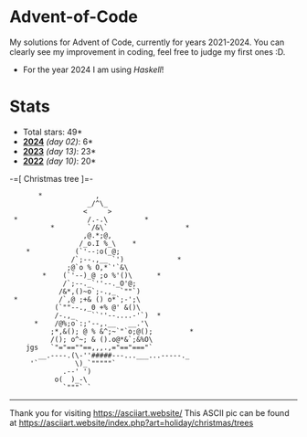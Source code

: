 # **Advent-of-Code**
My solutions for Advent of Code, currently for years 2021-2024.
You can clearly see my improvement in coding, feel free to judge my first ones :D.
- For the year 2024 I am using *Haskell*!

# Stats
- Total stars: 49*
- **[2024](https://github.com/Rionit/Advent-of-Code/tree/main/aoc2022)** _(day 02)_: 6*
- **[2023](https://github.com/Rionit/Advent-of-Code/tree/main/aoc2023)** _(day 13)_: 23*
- **[2022](https://github.com/Rionit/Advent-of-Code/tree/main/aoc2024)** _(day 10)_: 20*

  
-=[ Christmas tree ]=-

           *             ,
                       _/^\_
                      <     >
     *                 /.-.\         *
              *        `/&\`                   *
                      ,@.*;@,
                     /_o.I %_\    *
        *           (`'--:o(_@;
                   /`;--.,__ `')             *
                  ;@`o % O,*`'`&\
            *    (`'--)_@ ;o %'()\      *
                 /`;--._`''--._O'@;
                /&*,()~o`;-.,_ `""`)
     *          /`,@ ;+& () o*`;-';\
               (`""--.,_0 +% @' &()\
               /-.,_    ``''--....-'`)  *
          *    /@%;o`:;'--,.__   __.'\
              ;*,&(); @ % &^;~`"`o;@();         *
              /(); o^~; & ().o@*&`;&%O\
        jgs   `"="==""==,,,.,="=="==="`
           __.----.(\-''#####---...___...-----._
         '`         \)_`"""""`
                 .--' ')
               o(  )_-\
                 `"""` `

------------------------------------------------
Thank you for visiting https://asciiart.website/
This ASCII pic can be found at
https://asciiart.website/index.php?art=holiday/christmas/trees

